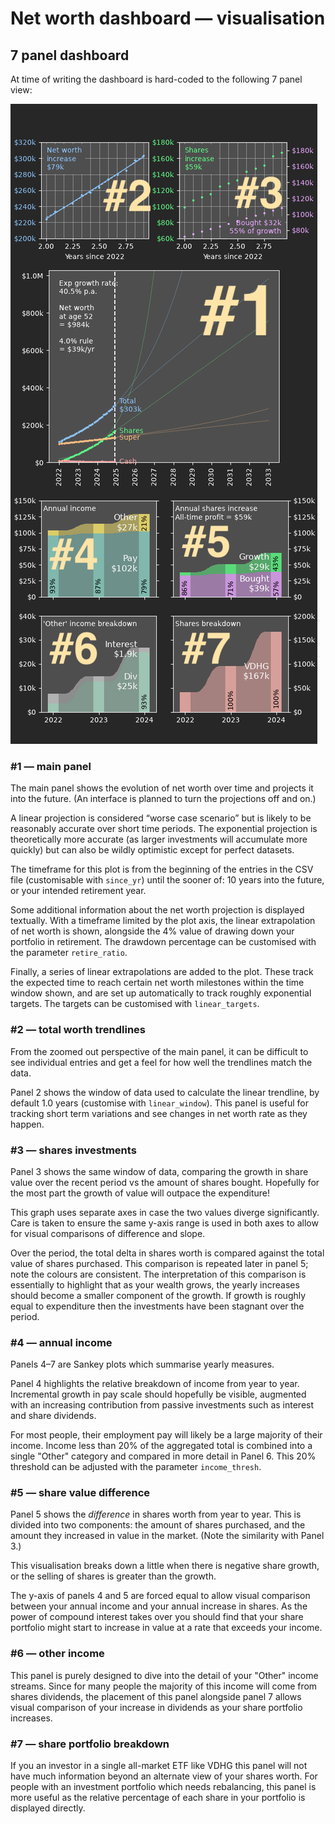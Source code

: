 # Net worth dashboard — visualisation

## 7 panel dashboard

At time of writing the dashboard is hard-coded to the following 7 panel view:

![Annotated example of the 7 panel dashboard.](nwd_annot.png)

### #1 — main panel

The main panel shows the evolution of net worth over time and projects it into the future. (An interface is planned to turn the projections off and on.)

A linear projection is considered “worse case scenario” but is likely to be reasonably accurate over short time periods. The exponential projection is theoretically more accurate (as larger investments will accumulate more quickly) but can also be wildly optimistic except for perfect datasets.

The timeframe for this plot is from the beginning of the entries in the CSV file (customisable with `since_yr`) until the sooner of: 10 years into the future, or your intended retirement year.

Some additional information about the net worth projection is displayed textually. With a timeframe limited by the plot axis, the linear extrapolation of net worth is shown, alongside the 4% value of drawing down your portfolio in retirement. The drawdown percentage can be customised with the parameter `retire_ratio`.

Finally, a series of linear extrapolations are added to the plot. These track the expected time to reach certain net worth milestones within the time window shown, and are set up automatically to track roughly exponential targets. The targets can be customised with `linear_targets`.

### #2 — total worth trendlines

From the zoomed out perspective of the main panel, it can be difficult to see individual entries and get a feel for how well the trendlines match the data.

Panel 2 shows the window of data used to calculate the linear trendline, by default 1.0 years (customise with `linear_window`). This panel is useful for tracking short term variations and see changes in net worth rate as they happen.

### #3 — shares investments

Panel 3 shows the same window of data, comparing the growth in share value over the recent period vs the amount of shares bought. Hopefully for the most part the growth of value will outpace the expenditure!

This graph uses separate axes in case the two values diverge significantly. Care is taken to ensure the same y-axis range is used in both axes to allow for visual comparisons of difference and slope.

Over the period, the total delta in shares worth is compared against the total value of shares purchased. This comparison is repeated later in panel 5; note the colours are consistent. The interpretation of this comparison is essentially to highlight that as your wealth grows, the yearly increases should become a smaller component of the growth. If growth is roughly equal to expenditure then the investments have been stagnant over the period.

### #4 — annual income

Panels 4–7 are Sankey plots which summarise yearly measures.

Panel 4 highlights the relative breakdown of income from year to year. Incremental growth in pay scale should hopefully be visible, augmented with an increasing contribution from passive investments such as interest and share dividends.

For most people, their employment pay will likely be a large majority of their income. Income less than 20% of the aggregated total is combined into a single "Other" category and compared in more detail in Panel 6. This 20% threshold can be adjusted with the parameter `income_thresh`.

### #5 — share value difference

Panel 5 shows the *difference* in shares worth from year to year. This is divided into two components: the amount of shares purchased, and the amount they increased in value in the market. (Note the similarity with Panel 3.)

This visualisation breaks down a little when there is negative share growth, or the selling of shares is greater than the growth.

The y-axis of panels 4 and 5 are forced equal to allow visual comparison between your annual income and your annual increase in shares. As the power of compound interest takes over you should find that your share portfolio might start to increase in value at a rate that exceeds your income.

### #6 — other income

This panel is purely designed to dive into the detail of your "Other" income streams. Since for many people the majority of this income will come from shares dividends, the placement of this panel alongside panel 7 allows visual comparison of your increase in dividends as your share portfolio increases.

### #7 — share portfolio breakdown

If you an investor in a single all-market ETF like VDHG this panel will not have much information beyond an alternate view of your shares worth. For people with an investment portfolio which needs rebalancing, this panel is more useful as the relative percentage of each share in your portfolio is displayed directly.